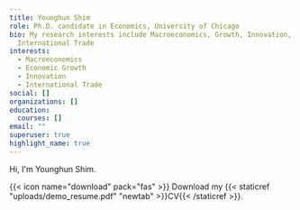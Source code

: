 ```yaml
---
title: Younghun Shim
role: Ph.D. candidate in Economics, University of Chicago
bio: My research interests include Macroeconomics, Growth, Innovation, and
  International Trade
interests:
  - Macroeconomics
  - Economic Growth
  - Innovation
  - International Trade
social: []
organizations: []
education:
  courses: []
email: ""
superuser: true
highlight_name: true
---
```

Hi, I'm Younghun Shim. 

{{< icon name="download" pack="fas" >}} Download my {{< staticref "uploads/demo_resume.pdf" "newtab" >}}CV{{< /staticref >}}.